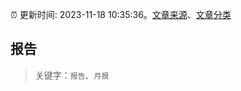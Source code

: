 :alarm_clock: 更新时间: 2023-11-18 10:35:36。[文章来源](/README.md)、[文章分类](/TAGS.md)

## 报告


> 关键字：`报告`、`月报`



